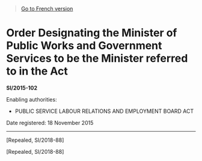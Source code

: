 > [Go to French version](/fr/Règlements/Textes%20réglementaires/2015/102.md)

# Order Designating the Minister of Public Works and Government Services to be the Minister referred to in the Act

**SI/2015-102**

Enabling authorities: 
- PUBLIC SERVICE LABOUR RELATIONS AND EMPLOYMENT BOARD ACT

Date registered: 18 November 2015

----------


[Repealed, SI/2018-88]

[Repealed, SI/2018-88]



